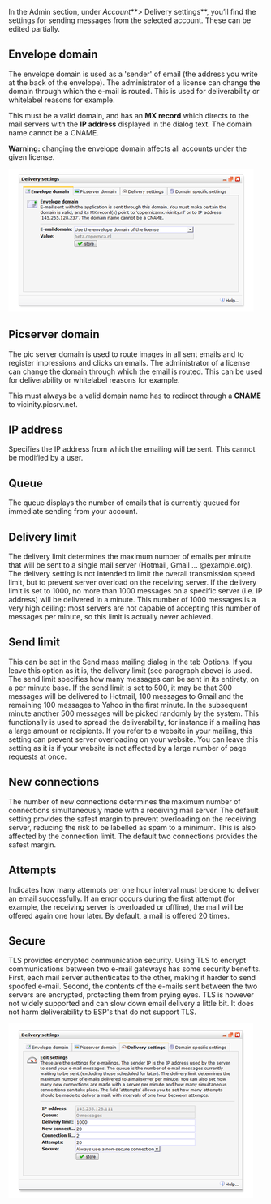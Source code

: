 In the Admin section, under *Account***\> Delivery settings**, you’ll
find the settings for sending messages from the selected account. These
can be edited partially.

Envelope domain
---------------

The envelope domain is used as a 'sender' of email (the address you
write at the back of the envelope). The administrator of a license can
change the domain through which the e-mail is routed. This is used for
deliverability or whitelabel reasons for example.

This must be a valid domain, and has an **MX record** which directs to
the mail servers with the **IP address** displayed in the dialog text.
The domain name cannot be a CNAME.

**Warning:** changing the envelope domain affects all accounts under the
given license.

![Envelope settings](images/emaildeliverysettings.png)

Picserver domain
----------------

The pic server domain is used to route images in all sent emails and to
register impressions and clicks on emails. The administrator of a
license can change the domain through which the email is routed. This
can be used for deliverability or whitelabel reasons for example.

This must always be a valid domain name has to redirect through a
**CNAME** to vicinity.picsrv.net.

IP address
----------

Specifies the IP address from which the emailing will be sent. This
cannot be modified by a user.

Queue
-----

The queue displays the number of emails that is currently queued for
immediate sending from your account.

Delivery limit
--------------

The delivery limit determines the maximum number of emails per minute
that will be sent to a single mail server (Hotmail, Gmail ...
@example.org). The delivery setting is not intended to limit the overall
transmission speed limit, but to prevent server overload on the
receiving server. If the delivery limit is set to 1000, no more than
1000 messages on a specific server (i.e. IP address) will be delivered
in a minute. This number of 1000 messages is a very high ceiling: most
servers are not capable of accepting this number of messages per minute,
so this limit is actually never achieved.

Send limit
----------

This can be set in the Send mass mailing dialog in the tab Options. If
you leave this option as it is, the delivery limit (see paragraph above)
is used. The send limit specifies how many messages can be sent in its
entirety, on a per minute base. If the send limit is set to 500, it may
be that 300 messages will be delivered to Hotmail, 100 messages to Gmail
and the remaining 100 messages to Yahoo in the first minute. In the
subsequent minute another 500 messages will be picked randomly by the
system. This functionally is used to spread the deliverability, for
instance if a mailing has a large amount or recipients. If you refer to
a website in your mailing, this setting can prevent server overloading
on your website. You can leave this setting as it is if your website is
not affected by a large number of page requests at once.

New connections
---------------

The number of new connections determines the maximum number of
connections simultaneously made with a receiving mail server. The
default setting provides the safest margin to prevent overloading on the
receiving server, reducing the risk to be labelled as spam to a minimum.
This is also affected by the connection limit. The default two
connections provides the safest margin.

Attempts
--------

Indicates how many attempts per one hour interval must be done to
deliver an email successfully. If an error occurs during the first
attempt (for example, the receiving server is overloaded or offline),
the mail will be offered again one hour later. By default, a mail is
offered 20 times.

Secure
------

TLS provides encrypted communication security. Using TLS to encrypt
communications between two e-mail gateways has some security benefits.
First, each mail server authenticates to the other, making it harder to
send spoofed e-mail. Second, the contents of the e-mails sent between
the two servers are encrypted, protecting them from prying eyes. TLS is
however not widely supported and can slow down email delivery a little
bit. It does not harm deliverability to ESP's that do not support TLS.

![](images/emaildeliverysettings2.png)
